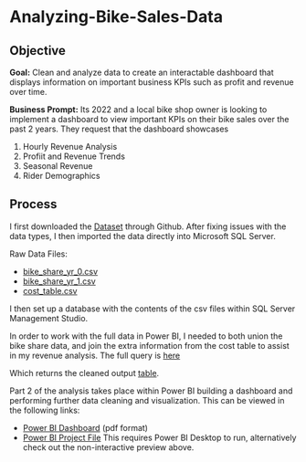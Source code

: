 # Analyzing-Bike-Sales-Data

## Objective

**Goal:** Clean and analyze data to create an interactable dashboard that displays information on important business KPIs such as profit and revenue over time.

**Business Prompt:** 
Its 2022 and a local bike shop owner is looking to implement a dashboard to view important KPIs on their bike sales over the past 2 years. They request that the dashboard showcases
1. Hourly Revenue Analysis
2. Profiit and Revenue Trends
3. Seasonal Revenue
4. Rider Demographics


## Process

I first downloaded the [Dataset]([https://www.kaggle.com/datasets/govindkrishnadas/hotel-revenue/data](https://github.com/Gaelim/YT_bike_share)) through Github.
After fixing issues with the data types, I then imported the data directly into Microsoft SQL Server.

Raw Data Files:
- [bike_share_yr_0.csv](https://github.com/mlund2k/Analyzing-Bike-Sales-Data/blob/main/bike_share_yr_0.csv)
- [bike_share_yr_1.csv](https://github.com/mlund2k/Analyzing-Bike-Sales-Data/blob/main/bike_share_yr_1.csv)
- [cost_table.csv](https://github.com/mlund2k/Analyzing-Bike-Sales-Data/blob/main/cost_table.csv)

I then set up a database with the contents of the csv files within SQL Server Management Studio.

In order to work with the full data in Power BI, I needed to both union the bike share data, and join the extra information from the cost table to assist in my revenue analysis.
The full query is [here](https://github.com/mlund2k/Analyzing-Bike-Sales-Data/blob/main/SQLQuery4.sql)

Which returns the cleaned output [table](https://github.com/mlund2k/Analyzing-Bike-Sales-Data/blob/main/Query%20Output.csv).

Part 2 of the analysis takes place within Power BI building a dashboard and performing further data cleaning and visualization. This can be viewed in the following links:
- [Power BI Dashboard](https://github.com/mlund2k/Analyzing-Bike-Sales-Data/blob/main/Dashboard2.pdf) (pdf format)
- [Power BI Project File](https://github.com/mlund2k/Analyzing-Bike-Sales-Data/blob/main/project2.pbix) This requires Power BI Desktop to run, alternatively check out the non-interactive preview above.
